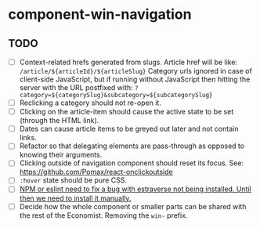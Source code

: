 # component-win-navigation

## TODO

- [ ] Context-related hrefs generated from slugs.
      Article href will be like: `/article/${articleId}/${articleSlug}`
      Category urls ignored in case of client-side JavaScript, but if running without JavaScript then hitting the server with the URL postfixed with: `?category=${categorySlug}&subcategory=${subcategorySlug}`
- [ ] Reclicking a category should not re-open it.
- [ ] Clicking on the article-item should cause the active state to be set (through the HTML link).
- [ ] Dates can cause article items to be greyed out later and not contain links.
- [ ] Refactor so that delegating elements are pass-through as opposed to knowing their arguments.
- [ ] Clicking outside of navigation component should reset its focus. See: https://github.com/Pomax/react-onclickoutside
- [ ] `:hover` state should be pure CSS.
- [ ] [NPM or eslint need to fix a bug with estraverse not being installed. Until then we need to install it manually.](https://github.com/EconomistDigitalSolutions/fe-component-devpack/issues/18#issuecomment-142613986)
- [ ] Decide how the whole component or smaller parts can be shared with the rest of the Economist. Removing the `win-` prefix.
